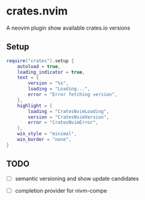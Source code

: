 # crates.nvim
A neovim plugin show available crates.io versions

## Setup
```lua
require("crates").setup {
    autoload = true,
    loading_indicator = true,
    text = {
        version = "%s",
        loading = "Loading...",
        error = "Error fetching version",
    },
    highlight = {
        loading = "CratesNvimLoading",
        version = "CratesNvimVersion",
        error = "CratesNvimError",
    },
    win_style = "minimal",
    win_border = "none",
}
```

## TODO
- [ ] semantic versioning and show update candidates
- [ ] completion provider for nivm-compe

